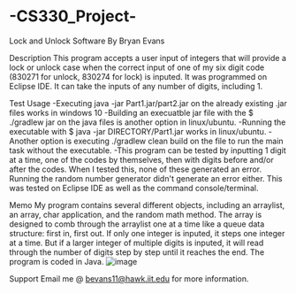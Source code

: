 # -CS330_Project-

Lock and Unlock Software
By Bryan Evans

Description
This program accepts a user input of integers that will provide a lock or unlock case when the correct input of one of my six digit
code (830271 for unlock, 830274 for lock) is inputed. It was programmed on Eclipse IDE. It can take the inputs of any number of digits, including 1.

Test Usage
-Executing java -jar Part1.jar/part2.jar on the already existing .jar files works in windows 10
-Building an execuatble jar file with the $ ./gradlew jar on the java files is another option in linux/ubuntu.
-Running the executable with $ java -jar DIRECTORY/Part1.jar works in linux/ubuntu.
-Another option is executing ./gradlew clean build on the file to run the main task without the executable.
-This program can be tested by inputting 1 digit at a time, one of the codes by themselves, then with digits before and/or after the codes. When I tested this, none of these generated an error. Running the random number generator didn't generate an error either. This was tested on Eclipse IDE as well as the command console/terminal.

Memo
My program contains several different objects, including an arraylist, an array, char application, and the random math method. The array is designed to comb through the arraylist one at a time like a queue data structure: first in, first out. If only one integer is inputed, it steps one integer at a time. But if 
a larger integer of multiple digits is inputed, it will read through the number of digits step by step until it reaches the end. The program is coded
in Java.
![image](https://user-images.githubusercontent.com/89946767/203472404-6e71905c-4794-4d81-952a-3ec0195559f6.png)


Support
Email me @ bevans11@hawk.iit.edu for more information.
